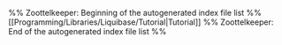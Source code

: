 %% Zoottelkeeper: Beginning of the autogenerated index file list  %%
 [[Programming/Libraries/Liquibase/Tutorial|Tutorial]]
%% Zoottelkeeper: End of the autogenerated index file list  %%
